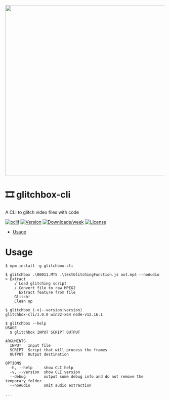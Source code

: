 <p align="center">
  <img width="960" height="540" src="https://github.com/pcktm/glitchbox-cli/raw/master/media/banner.gif">
</p>

🎞️ glitchbox-cli
=============

A CLI to glitch video files with code

[![oclif](https://img.shields.io/badge/cli-oclif-brightgreen.svg)](https://oclif.io)
[![Version](https://img.shields.io/npm/v/glitchbox-cli.svg)](https://npmjs.org/package/glitchbox-cli)
[![Downloads/week](https://img.shields.io/npm/dw/glitchbox-cli.svg)](https://npmjs.org/package/glitchbox-cli)
[![License](https://img.shields.io/npm/l/glitchbox-cli.svg)](https://github.com/pcktm/glitchbox-cli/blob/master/package.json)

<!-- toc -->
* [Usage](#usage)
<!-- * [Commands](#commands) -->
<!-- tocstop -->
# Usage
<!-- usage -->
```sh-session
$ npm install -g glitchbox-cli

$ glitchbox .\00011.MTS .\testGlitchingFunction.js out.mp4 --noAudio
> Extract
    √ Load glitching script
    / Convert file to raw MPEG2
      Extract feature from file
    Glitch!
    Clean up

$ glitchbox (-v|--version|version)
glitchbox-cli/1.0.0 win32-x64 node-v12.16.1

$ glitchbox --help
USAGE
  $ glitchbox INPUT SCRIPT OUTPUT

ARGUMENTS
  INPUT   Input file
  SCRIPT  Script that will process the frames
  OUTPUT  Output destination

OPTIONS
  -h, --help     show CLI help
  -v, --version  show CLI version
  --debug        output some debug info and do not remove the temporary folder
  --noAudio      omit audio extraction
  
...
```
<!-- usagestop -->
